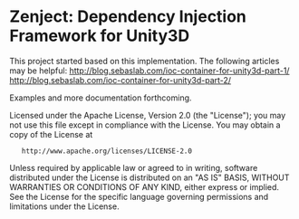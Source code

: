 Zenject: Dependency Injection Framework for Unity3D
=====================================

This project started based on this implementation. The following articles may be helpful:
http://blog.sebaslab.com/ioc-container-for-unity3d-part-1/
http://blog.sebaslab.com/ioc-container-for-unity3d-part-2/

Examples and more documentation forthcoming.

   Licensed under the Apache License, Version 2.0 (the "License");
   you may not use this file except in compliance with the License.
   You may obtain a copy of the License at

       http://www.apache.org/licenses/LICENSE-2.0

   Unless required by applicable law or agreed to in writing, software
   distributed under the License is distributed on an "AS IS" BASIS,
   WITHOUT WARRANTIES OR CONDITIONS OF ANY KIND, either express or implied.
   See the License for the specific language governing permissions and
   limitations under the License.
